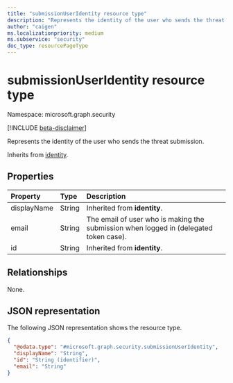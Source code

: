 ```yaml
---
title: "submissionUserIdentity resource type"
description: "Represents the identity of the user who sends the threat submission."
author: "caigen"
ms.localizationpriority: medium
ms.subservice: "security"
doc_type: resourcePageType
---
```


# submissionUserIdentity resource type

Namespace: microsoft.graph.security

[!INCLUDE [beta-disclaimer](../../includes/beta-disclaimer.md)]

Represents the identity of the user who sends the threat submission.

Inherits from [identity](../resources/identity.md).

## Properties
| Property    | Type   | Description                                                                                                    |
|:------------|:-------|:---------------------------------------------------------------------------------------------------------------|
| displayName | String | Inherited from **identity**.                                                                 |
| email       | String | The email of user who is making the submission when logged in (delegated token case). | 
| id          | String | Inherited from **identity**.  |


## Relationships
None.

## JSON representation
The following JSON representation shows the resource type.
<!-- {
  "blockType": "resource",
  "@odata.type": "microsoft.graph.security.submissionUserIdentity"
}
-->
``` json
{
  "@odata.type": "#microsoft.graph.security.submissionUserIdentity",
  "displayName": "String",
  "id": "String (identifier)",
  "email": "String"
}
```

